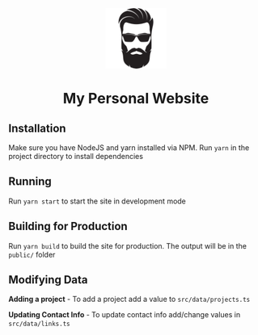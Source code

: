 <p align="center">
  <a href="https://glvn.co">
    <img alt="Profile" src="profile.png" width="120" />
  </a>
</p>
<h1 align="center">
  My Personal Website
</h1>

## Installation

Make sure you have NodeJS and yarn installed via NPM. Run `yarn` in the project directory to install dependencies


## Running 

Run `yarn start` to start the site in development mode


## Building for Production

Run `yarn build` to build the site for production. The output will be in the `public/` folder

## Modifying Data

**Adding a project** - To add a project add a value to `src/data/projects.ts`

**Updating Contact Info** - To update contact info add/change values in `src/data/links.ts`


